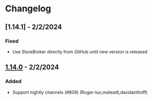 # Changelog

## [1.14.1] - 2/2/2024

### Fixed
- Use StoreBroker directly from GitHub until new version is released

## [1.14.0] - 2/2/2024

### Added
- Support nightly channels (#809) (Roger-luo,maleadt,davidanthoff)

[1.14.0]: https://github.com/JuliaLang/juliaup/releases/tag/v1.14.0
